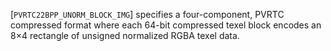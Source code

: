 [`PVRTC22BPP_UNORM_BLOCK_IMG`] specifies a four-component,
PVRTC compressed format where each 64-bit compressed texel block encodes
an 8×4 rectangle of unsigned normalized RGBA texel data.